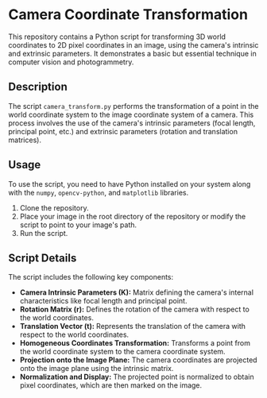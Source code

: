 
# Camera Coordinate Transformation

This repository contains a Python script for transforming 3D world coordinates to 2D pixel coordinates in an image, using the camera's intrinsic and extrinsic parameters. It demonstrates a basic but essential technique in computer vision and photogrammetry.

## Description

The script `camera_transform.py` performs the transformation of a point in the world coordinate system to the image coordinate system of a camera. This process involves the use of the camera's intrinsic parameters (focal length, principal point, etc.) and extrinsic parameters (rotation and translation matrices).

## Usage

To use the script, you need to have Python installed on your system along with the `numpy`, `opencv-python`, and `matplotlib` libraries.

1. Clone the repository.
2. Place your image in the root directory of the repository or modify the script to point to your image's path.
3. Run the script.

## Script Details

The script includes the following key components:

- **Camera Intrinsic Parameters (K):** Matrix defining the camera's internal characteristics like focal length and principal point.
- **Rotation Matrix (r):** Defines the rotation of the camera with respect to the world coordinates.
- **Translation Vector (t):** Represents the translation of the camera with respect to the world coordinates.
- **Homogeneous Coordinates Transformation:** Transforms a point from the world coordinate system to the camera coordinate system.
- **Projection onto the Image Plane:** The camera coordinates are projected onto the image plane using the intrinsic matrix.
- **Normalization and Display:** The projected point is normalized to obtain pixel coordinates, which are then marked on the image.
